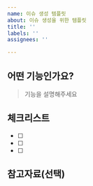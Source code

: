 ```yaml
---
name: 이슈 생성 템플릿
about: 이슈 생성을 위한 템플릿
title: ''
labels: ''
assignees: ''

---
```


## 어떤 기능인가요?

> 기능을 설명해주세요

## 체크리스트

- [ ]
- [ ]
- [ ]

## 참고자료(선택)
